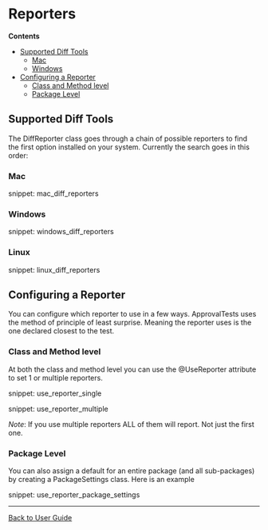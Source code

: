 <a id="top"></a>

# Reporters



<!-- START doctoc generated TOC please keep comment here to allow auto update -->
<!-- DON'T EDIT THIS SECTION, INSTEAD RE-RUN doctoc TO UPDATE -->
**Contents**

- [Supported Diff Tools](#supported-diff-tools)
  - [Mac](#mac)
  - [Windows](#windows)
- [Configuring a Reporter](#configuring-a-reporter)
  - [Class and Method level](#class-and-method-level)
  - [Package Level](#package-level)

<!-- END doctoc generated TOC please keep comment here to allow auto update -->


## Supported Diff Tools

The DiffReporter class goes through a chain of possible reporters to find the first option installed on your system.
Currently the search goes in this order:

### Mac

snippet: mac_diff_reporters


### Windows

snippet: windows_diff_reporters

### Linux

snippet: linux_diff_reporters

## Configuring a Reporter

You can configure which reporter to use in a few ways. ApprovalTests uses the method of principle of least surprise. Meaning the reporter uses is the one declared closest to the test. 

### Class and Method level

At both the class and method level you can use the @UseReporter attribute to set 1 or multiple reporters.

snippet: use_reporter_single

snippet: use_reporter_multiple 

*Note*: If you use multiple reporters ALL of them will report. Not just the first one.

### Package Level

You can also assign a default for an entire package (and all sub-packages) by creating a PackageSettings class. Here is an example  


snippet: use_reporter_package_settings

---

[Back to User Guide](README.md#top)
